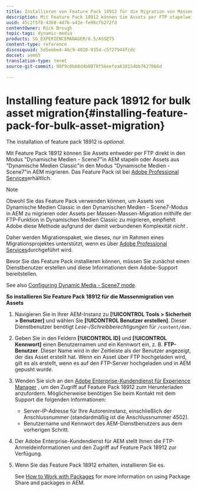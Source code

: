 ```yaml
---
title: Installieren von Feature Pack 18912 für die Migration von Massenelementen
description: Mit Feature Pack 18912 können Sie Assets per FTP stapelweise erfassen oder Assets von Dynamic Media Classic in dynamische Medien auf AEM migrieren. Dieses optionale Feature Pack ist über den Adobe-Support verfügbar.
uuid: 45c2f5f8-4368-4d7b-a43e-fe96cfb272fd
contentOwner: Rick Brough
topic-tags: dynamic-media
products: SG_EXPERIENCEMANAGER/6.5/ASSETS
content-type: reference
discoiquuid: 5d5eebe4-46c9-4028-9354-c5f27944fcdc
docset: aem65
translation-type: tm+mt
source-git-commit: 90f9c0b60d4b0878f56eefea838154bb7627066d

---
```



# Installing feature pack 18912 for bulk asset migration{#installing-feature-pack-for-bulk-asset-migration}

The installation of feature pack 18912 is *optional*.

Mit Feature Pack 18912 können Sie Assets entweder per FTP direkt in den Modus &quot;Dynamische Medien - Scene7&quot;in AEM stapeln oder Assets aus &quot;Dynamische Medien Classic&quot;in den Modus &quot;Dynamische Medien - Scene7&quot;in AEM migrieren. Das Feature Pack ist bei [Adobe Professional Services](https://www.adobe.com/de/experience-cloud/consulting-services.html)erhältlich.

>[!NOTE]
>
>Obwohl Sie das Feature Pack verwenden können, um Assets von Dynamische Medien Classic in den Dynamischen Medien - Scene7-Modus in AEM zu migrieren oder Assets per Massen-Massen-Migration mithilfe der FTP-Funktion in Dynamischen Medien Classic zu migrieren, empfiehlt Adobe diese Methode aufgrund der damit verbundenen Komplexität *nicht* .
>
>Daher werden Migrationspaket, wie dieses, *nur* im Rahmen eines Migrationsprojektes unterstützt, wenn es über [Adobe Professional Services](https://www.adobe.com/de/experience-cloud/consulting-services.html)durchgeführt wird.

Bevor Sie das Feature Pack installieren können, müssen Sie zunächst einen Dienstbenutzer erstellen und diese Informationen dem Adobe-Support bereitstellen.

See also [Configuring Dynamic Media - Scene7 mode](/help/assets/config-dms7.md).

**So installieren Sie Feature Pack 18912 für die Massenmigration von Assets**

1. Navigieren Sie in Ihrer AEM-Instanz zu **[!UICONTROL Tools > Sicherheit > Benutzer]** und wählen Sie **[!UICONTROL Benutzer erstellen]**. Dieser Dienstbenutzer benötigt *Lese-/Schreibberechtigungen* für `/content/dam.`
1. Geben Sie in den Feldern **[!UICONTROL ID]** und **[!UICONTROL Kennwort]** einen Benutzernamen und ein Kennwort ein, z. B. **FTP-Benutzer**. Dieser Name wird in der Zeitleiste als der Benutzer angezeigt, der das Asset erstellt hat. Wenn ein Asset über FTP hochgeladen wird, gilt es als erstellt, wenn es auf den FTP-Server hochgeladen und in AEM gepusht wurde.
1. Wenden Sie sich an den [Adobe Enterprise-Kundendienst für Experience Manager](https://helpx.adobe.com/de/contact/enterprise-support.ec.html) , um den Zugriff auf Feature Pack 18912 zum Herunterladen anzufordern. Möglicherweise benötigen Sie beim Kontakt mit dem Support die folgenden Informationen:

   * Server-IP-Adresse für Ihre Autoreninstanz, einschließlich der Anschlussnummer (standardmäßig ist die Anschlussnummer 4502).
   * Benutzername und Kennwort des AEM-Dienstbenutzers aus dem vorherigen Schritt.

1. Der Adobe Enterprise-Kundendienst für AEM stellt Ihnen die FTP-Anmeldeinformationen und den Zugriff auf Feature Pack 18912 zur Verfügung.
1. Wenn Sie das Feature Pack 18912 erhalten, installieren Sie es.

   See [How to Work with Packages](/help/sites-administering/package-manager.md) for more information on using Package Share and packages in AEM.
